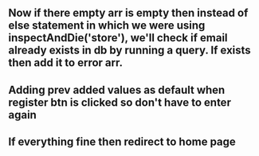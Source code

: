 ## Now if there empty arr is empty then instead of else statement in which we were using inspectAndDie('store'), we'll check if email already exists in db by running a query. If exists then add it to error arr. 
## Adding prev added values as default when register btn is clicked so don't have to enter again
## If everything fine then redirect to home page
